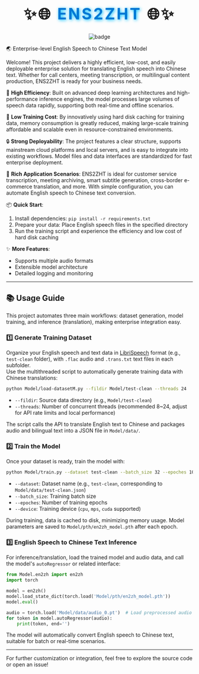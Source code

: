 <div align="center">
  <h1 style="font-size:3em; font-weight:bold; letter-spacing:0.1em;">
    ✨🌐 <span style="color:#0078D4; text-shadow: 2px 2px 8px #00bfff;">ENS2ZHT</span> 🌐✨
  </h1>
  <img src="https://img.shields.io/badge/Enterprise%20Speech%20Translation-blue.svg?style=for-the-badge" alt="badge" />
</div>

🌏 Enterprise-level English Speech to Chinese Text Model

Welcome! This project delivers a highly efficient, low-cost, and easily deployable enterprise solution for translating English speech into Chinese text. Whether for call centers, meeting transcription, or multilingual content production, ENS2ZHT is ready for your business needs.

🚀 **High Efficiency**: Built on advanced deep learning architectures and high-performance inference engines, the model processes large volumes of speech data rapidly, supporting both real-time and offline scenarios.

💾 **Low Training Cost**: By innovatively using hard disk caching for training data, memory consumption is greatly reduced, making large-scale training affordable and scalable even in resource-constrained environments.

🔒 **Strong Deployability**: The project features a clear structure, supports mainstream cloud platforms and local servers, and is easy to integrate into existing workflows. Model files and data interfaces are standardized for fast enterprise deployment.

🎯 **Rich Application Scenarios**: ENS2ZHT is ideal for customer service transcription, meeting archiving, smart subtitle generation, cross-border e-commerce translation, and more. With simple configuration, you can automate English speech to Chinese text conversion.

📦 **Quick Start**:
1. Install dependencies: `pip install -r requirements.txt`
2. Prepare your data: Place English speech files in the specified directory
3. Run the training script and experience the efficiency and low cost of hard disk caching

✨ **More Features**:
* Supports multiple audio formats
* Extensible model architecture
* Detailed logging and monitoring

---

## 📚 Usage Guide

This project automates three main workflows: dataset generation, model training, and inference (translation), making enterprise integration easy.

### 1️⃣ Generate Training Dataset

Organize your English speech and text data in [LibriSpeech](https://www.openslr.org/12) format (e.g., `test-clean` folder), with `.flac` audio and `.trans.txt` text files in each subfolder.  
Use the multithreaded script to automatically generate training data with Chinese translations:

```bash
python Model/load-datasetM.py --fildir Model/test-clean --threads 24
```

- `--fildir`: Source data directory (e.g., `Model/test-clean`)
- `--threads`: Number of concurrent threads (recommended 8~24, adjust for API rate limits and local performance)

The script calls the API to translate English text to Chinese and packages audio and bilingual text into a JSON file in `Model/data/`.

### 2️⃣ Train the Model

Once your dataset is ready, train the model with:

```bash
python Model/train.py --dataset test-clean --batch_size 32 --epoches 10000 --device mps
```

- `--dataset`: Dataset name (e.g., `test-clean`, corresponding to `Model/data/test-clean.json`)
- `--batch_size`: Training batch size
- `--epoches`: Number of training epochs
- `--device`: Training device (`cpu`, `mps`, `cuda` supported)

During training, data is cached to disk, minimizing memory usage. Model parameters are saved to `Model/pth/en2zh_model.pth` after each epoch.

### 3️⃣ English Speech to Chinese Text Inference

For inference/translation, load the trained model and audio data, and call the model's `autoRegressor` or related interface:

```python
from Model.en2zh import en2zh
import torch

model = en2zh()
model.load_state_dict(torch.load('Model/pth/en2zh_model.pth'))
model.eval()

audio = torch.load('Model/data/audio_0.pt')  # Load preprocessed audio
for token in model.autoRegressor(audio):
    print(token, end='')
```

The model will automatically convert English speech to Chinese text, suitable for batch or real-time scenarios.

---

For further customization or integration, feel free to explore the source code or open an issue!
